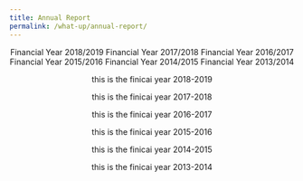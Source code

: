 ```yaml
---
title: Annual Report
permalink: /what-up/annual-report/
---
```


<div style="margin-top:auto;margin-bottom:auto;text-align:center;">
 <div class="tab">
  <a href="#FY2019"><div style="display:inline-block;" class="btnClass">Financial Year 2018/2019</div></a>
  <a href="#FY2018"><div style="display:inline-block;" class="btnClass">Financial Year 2017/2018</div></a>
  <a href="#FY2017"><div style="display:inline-block;" class="btnClass">Financial Year 2016/2017</div></a>
  <a href="#FY2016"><div style="display:inline-block;" class="btnClass">Financial Year 2015/2016</div></a>
  <a href="#FY2015"><div style="display:inline-block;" class="btnClass">Financial Year 2014/2015</div></a>
  <a href="#FY2014"><div style="display:inline-block;" class="btnClass">Financial Year 2013/2014</div></a>
  
 <div id="FY2019">
  <p>this is the finicai year 2018-2019</p>
 </div>
 <div id="FY2018">
  <p>this is the finicai year 2017-2018</p>
 </div>
 <div id="FY2017">
  <p>this is the finicai year 2016-2017</p>
 </div>
 <div id="FY2016">
  <p>this is the finicai year 2015-2016</p>
 </div>
 <div id="FY2015">
  <p>this is the finicai year 2014-2015</p>
 </div>
  <div id="FY2014">
  <p>this is the finicai year 2013-2014</p>
 </div>
</div>
</div>
